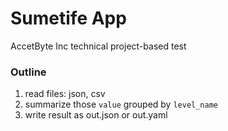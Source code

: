 # Sumetife App
AccetByte Inc technical project-based test

### Outline
1. read files: json, csv
2. summarize those `value` grouped by `level_name`
3. write result as out.json or out.yaml
